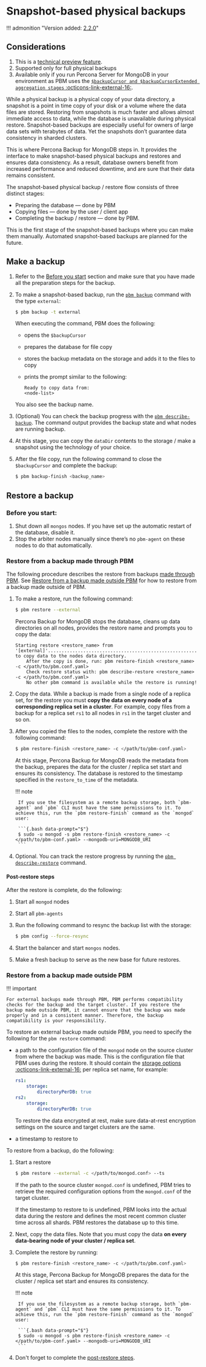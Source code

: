 # Snapshot-based physical backups

!!! admonition "Version added: [2.2.0](../release-notes/2.2.0.md)"

## Considerations 

1. This is a [technical preview feature](../reference/glossary.md#technical-preview-feature).
2. Supported only for full physical backups
3. Available only if you run Percona Server for MongoDB in your environment  as PBM uses the [`$backupCursor and $backupCursorExtended aggregation stages` :octicons-link-external-16:](https://docs.percona.com/percona-server-for-mongodb/latest/backup-cursor.html). 

While a physical backup is a physical copy of your data directory, a snapshot is a point in time copy of your disk or a volume where the data files are stored. Restoring from snapshots is much faster and allows almost immediate access to data, while the database is unavailable during physical restore. Snapshot-based backups are especially useful for owners of large data sets with terabytes of data. Yet the snapshots don’t guarantee data consistency in sharded clusters.

This is where Percona Backup for MongoDB steps in. It provides the interface to make snapshot-based physical backups and restores and ensures data consistency. As a result, database owners benefit from increased performance and reduced downtime, and are sure that their data remains consistent.

The snapshot-based physical backup / restore flow consists of three distinct stages:

* Preparing the database — done by PBM
* Copying files — done by the user / client app
* Completing the backup / restore — done by PBM. 

This is the first stage of the snapshot-based backups where you can make them manually. Automated snapshot-based backups are planned for the future.

## Make a backup

1. Refer to the [Before you start](../usage/start-backup.md#before-you-start) section and make sure that you have made all the preparation steps for the backup. 

2. To make a snapshot-based backup, run the [`pbm backup`](../reference/pbm-commands.md#pbm-backup) command with the type `external`:

    ```{.bash data-prompt="$"}
    $ pbm backup -t external 
    ```    

    When executing the command, PBM does the following:    

    * opens the `$backupCursor`
    * prepares the database for file copy
    * stores the backup metadata on the storage and adds it to the files to copy
    * prints the prompt similar to the following:    

       ```{.text .no-copy}
       Ready to copy data from:
       <node-list>
       ```    

    You also see the backup name. 

3. (Optional) You can check the backup progress with the [`pbm describe-backup`](../reference/pbm-commands.md#pbm-describe-backup). The command output provides the backup state and what nodes are running backup.

4. At this stage, you can copy the `dataDir` contents to the storage / make a snapshot using the technology of your choice. 

5. After the file copy, run the following command to close the `$backupCursor` and complete the backup: 

    ```{.bash data-prompt="$"}
    $ pbm backup-finish <backup_name>
    ```

## Restore a backup 

### Before you start:

1. Shut down all `mongos` nodes. If you have set up the automatic restart of the database, disable it.
2. Stop the arbiter nodes manually since there’s no `pbm-agent` on these nodes to do that automatically.

### Restore from a backup made through PBM

The following procedure describes the restore from backups [made through PBM](#make-a-backup). See [Restore from a backup made outside PBM](#restore-from-a-backup-made-outside-pbm) for how to restore from a backup made outside of PBM.

1. To make a restore, run the following command:

    ```{.bash data-prompt="$"}
    $ pbm restore --external 
    ```    

    Percona Backup for MongoDB stops the database, cleans up data directories on all nodes, provides the restore name and prompts you to copy the data:    

    ```{.text .no-copy}
    Starting restore <restore_name> from '[external]'.................................................................................................................................Ready to copy data to the nodes data directory.
        After the copy is done, run: pbm restore-finish <restore_name> -c </path/to/pbm.conf.yaml>
        Check restore status with: pbm describe-restore <restore_name> -c </path/to/pbm.conf.yaml>
        No other pbm command is available while the restore is running!
    ``` 

2. Copy the data. While a backup is made from a single node of a replica set, for the restore you must **copy the data on every node of a corresponding replica set in a cluster**. For example, copy files from a backup for a replica set `rs1` to all nodes in `rs1` in the target cluster and so on.

3. After you copied the files to the nodes, complete the restore with the following command:    

    ```{.bash data-prompt="$"}
    $ pbm restore-finish <restore_name> -c </path/to/pbm-conf.yaml>
    ```    

    At this stage, Percona Backup for MongoDB reads the metadata from the backup, prepares the data for the cluster / replica set start and ensures its consistency. The database is restored to the timestamp specified in the `restore_to_time` of the metadata.

    !!! note

        If you use the filesystem as a remote backup storage, both `pbm-agent` and `pbm` CLI must have the same permissions to it. To achieve this, run the `pbm restore-finish` command as the `mongod` user:

        ```{.bash data-prompt="$"}
        $ sudo -u mongod -s pbm restore-finish <restore_name> -c </path/to/pbm-conf.yaml> --mongodb-uri=MONGODB_URI
        ```

4. Optional. You can track the restore progress by running the [`pbm describe-restore`](../reference/pbm-commands.md#pbm-descrbe-restore) command.

#### Post-restore steps 

After the restore is complete, do the following:

1. Start all `mongod` nodes

2. Start all `pbm-agents`

3. Run the following command to resync the backup list with the storage:

    ```{.bash data-prompt="$"}
    $ pbm config --force-resync
    ``` 

4. Start the balancer and start `mongos` nodes.

5. Make a fresh backup to serve as the new base for future restores. 

### Restore from a backup made outside PBM

!!! important

    For external backups made through PBM, PBM performs compatibility checks for the backup and the target cluster. If you restore the backup made outside PBM, it cannot ensure that the backup was made properly and in a consistent manner. Therefore, the backup compatibility is your responsibility.

To restore an external backup made outside PBM, you need to specify the following for the `pbm restore` command:

* a path to the configuration file of the `mongod` node on the source cluster from where the backup was made. This is the configuration file that PBM uses during the restore. It should contain the [storage options :octicons-link-external-16:](https://www.mongodb.com/docs/manual/reference/configuration-options/#storage-options ) per replica set name, for example:

   ```yaml
   rs1:
       storage:
           directoryPerDB: true
   rs2:
       storage:
           directoryPerDB: true
   ```

   To restore the data encrypted at rest, make sure data-at-rest encryption settings on the source and target clusters are the same. 

* a timestamp to restore to

To restore from a backup, do the following:

1. Start a restore

    ```{.bash data-prompt="$"}
    $ pbm restore --external -c </path/to/mongod.conf> --ts 
    ```

    If the path to the source cluster `mongod.conf` is undefined, PBM tries to retrieve the required configuration options from the `mongod.conf` of the target cluster.    

    If the timestamp to restore to is undefined, PBM looks into the actual data during the restore and defines the most recent common cluster time across all shards. PBM restores the database up to this time.

2. Next, copy the data files. Note that you must copy the data **on every data-bearing node of your cluster / replica set**.

3. Complete the restore by running:

    ```{.bash data-prompt="$"}
    $ pbm restore-finish <restore_name> -c </path/to/pbm.conf.yaml>
    ```    

    At this stage, Percona Backup for MongoDB prepares the data for the cluster / replica set start and ensures its consistency. 

    !!! note

        If you use the filesystem as a remote backup storage, both `pbm-agent` and `pbm` CLI must have the same permissions to it. To achieve this, run the `pbm restore-finish` command as the `mongod` user:

        ```{.bash data-prompt="$"}
        $ sudo -u mongod -s pbm restore-finish <restore_name> -c </path/to/pbm-conf.yaml> --mongodb-uri=MONGODB_URI
        ```

4. Don't forget to complete the [post-restore steps](#post-restore-steps).


